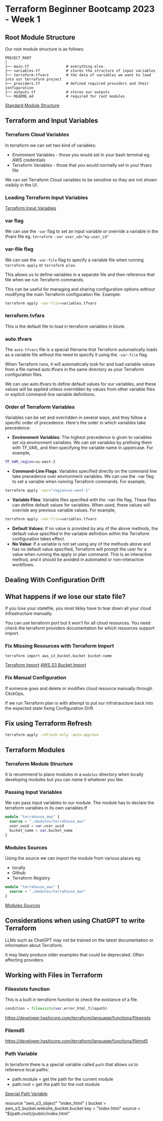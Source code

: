 # Terraform Beginner Bootcamp 2023 - Week  1

## Root Module Structure
Our root module structure is as follows:

```
PROJECT_ROOT
│
├── main.tf                 # everything else.
├── variables.tf            # stores the structure of input variables
├── terraform.tfvars        # the data of variables we want to load into our terraform project
├── providers.tf            # defined required providers and their configuration
├── outputs.tf              # stores our outputs
└── README.md               # required for root modules
```

[Standard Module Structure](https://developer.hashicorp.com/terraform/language/modules/develop/structure)

## Terraform and Input Variables

### Terraform Cloud Variables

In terraform we can set two kind of variables:
- Enviroment Variables - those you would set in your bash terminal eg. AWS credentials
- Terraform Variables - those that you would normally set in your tfvars file

We can set Terraform Cloud variables to be sensitive so they are not shown visibliy in the UI.

### Loading Terraform Input Variables

[Terraform Input Variables](https://developer.hashicorp.com/terraform/language/values/variables)

### var flag
We can use the `-var` flag to set an input variable or override a variable in the tfvars file eg. `terraform -var user_ud="my-user_id"`

### var-file flag

We can use the `-var-file` flag to specify a variable file when running `terraform apply` or `terraform plan`. 

This allows us to define variables in a separate file and then reference that file when we run Terraform commands. 

This can be useful for managing and sharing configuration options without modifying the main Terraform configuration file.
Example:
```sh
terraform apply -var-file=variables.tfvars
```

### terraform.tvfars

This is the default file to load in terraform variables in blunk.

### auto.tfvars

The `auto.tfvars` file is a special filename that Terraform automatically loads as a variable file without the need to specify it using the `-var-file` flag. 

When Terraform runs, it will automatically look for and load variable values from a file named auto.tfvars in the same directory as your Terraform configuration files.

We can use auto.tfvars to define default values for our variables, and these values will be applied unless overridden by values from other variable files or explicit command-line variable definitions.

### Order of Terraform Variables

Variables can be set and overridden in several ways, and they follow a specific order of precedence. Here's the order in which variables take precedence:

- **Environment Variables**: The highest precedence is given to variables set via environment variables. We can set variables by prefixing them with TF_VAR_ and then specifying the variable name in uppercase. For example,
```sh
TF_VAR_region=us-west-2
```
- **Command-Line Flags**: Variables specified directly on the command line take precedence over environment variables. We can use the -var flag to set a variable when running Terraform commands. For example,
```sh
terraform apply -var="region=us-west-1"
```
- **Variable Files**: Variable files specified with the -var-file flag. These files can define default values for variables. When used, these values will override any previous variable values. For example,
```sh
terraform apply -var-file=variables.tfvars
```
- **Default Values**: If no value is provided by any of the above methods, the default value specified in the variable definition within the Terraform configuration takes effect.
- **No Value**: If a variable is not set using any of the methods above and has no default value specified, Terraform will prompt the user for a value when running the apply or plan command. This is an interactive method, and it should be avoided in automated or non-interactive workflows.

## Dealing With Configuration Drift

## What happens if we lose our state file?

If you lose your statefile, you most likley have to tear down all your cloud infrastructure manually.

You can use terraform port but it won't for all cloud resources. You need check the terraform providers documentation for which resources support import.

### Fix Missing Resources with Terraform Import

`terraform import aws_s3_bucket.bucket bucket-name`

[Terraform Import](https://developer.hashicorp.com/terraform/cli/import)
[AWS S3 Bucket Import](https://registry.terraform.io/providers/hashicorp/aws/latest/docs/resources/s3_bucket#import)

### Fix Manual Configuration

If someone goes and delete or modifies cloud resource manually through ClickOps. 

If we run Terraform plan is with attempt to put our infrstraucture back into the expected state fixing Configuration Drift

## Fix using Terraform Refresh

```sh
terraform apply -refresh-only -auto-approve
```

## Terraform Modules

### Terraform Module Structure

It is recommend to place modules in a `modules` directory when locally developing modules but you can name it whatever you like.

### Passing Input Variables

We can pass input variables to our module.
The module has to declare the terraform variables in its own variables.tf

```tf
module "terrahouse_aws" {
  source = "./modules/terrahouse_aws"
  user_uuid = var.user_uuid
  bucket_name = var.bucket_name
}
```

### Modules Sources

Using the source we can import the module from various places eg:
- locally
- Github
- Terraform Registry

```tf
module "terrahouse_aws" {
  source = "./modules/terrahouse_aws"
}
```

[Modules Sources](https://developer.hashicorp.com/terraform/language/modules/sources)

## Considerations when using ChatGPT to write Terraform

LLMs such as ChatGPT may not be trained on the latest documentation or information about Terraform.

It may likely produce older examples that could be deprecated. Often affecting providers.

## Working with Files in Terraform


### Fileexists function

This is a built in terraform function to check the existance of a file.

```tf
condition = fileexists(var.error_html_filepath)
```

https://developer.hashicorp.com/terraform/language/functions/fileexists

### Filemd5

https://developer.hashicorp.com/terraform/language/functions/filemd5

### Path Variable

In terraform there is a special variable called `path` that allows us to reference local paths:
- path.module = get the path for the current module
- path.root = get the path for the root module

[Special Path Variable](https://developer.hashicorp.com/terraform/language/expressions/references#filesystem-and-workspace-info)


resource "aws_s3_object" "index_html" {
  bucket = aws_s3_bucket.website_bucket.bucket
  key    = "index.html"
  source = "${path.root}/public/index.html"






